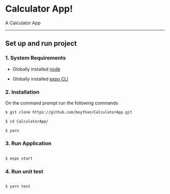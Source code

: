 Calculator App!
===================

A Calculator App

----------


Set up and run project
-------------

### 1. System Requirements

* Globally installed [node](https://nodejs.org/en/)

* Globally installed [expo CLI](https://docs.expo.io/versions/v36.0.0/get-started/installation/)


### 2. Installation

On the command prompt run the following commands

```sh
$ git clone https://github.com/boythan/CalculatorApp.git

$ cd CalculatorApp/

$ yarn
```
### 3. Run Application
```sh

$ expo start

```
### 4. Run unit test 
```sh

$ yarn test

```

